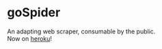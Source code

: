 # goSpider
An adapting web scraper, consumable by the public.    
Now on [heroku](https://gospider.herokuapp.com)!
